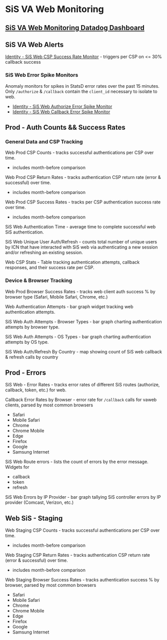 # SiS VA Web Monitoring

## [SiS VA Web Monitoring Datadog Dashboard](https://vagov.ddog-gov.com/dashboard/kdx-9e6-5hg/identity-va-sis-web-log-queries?fromUser=false&refresh_mode=sliding&live=true)

## SiS VA Web Alerts

[Identity - SiS Web CSP Success Rate Monitor](https://vagov.ddog-gov.com/monitors/426315) - triggers per CSP on <= 30% callback success

### SiS Web Error Spike Monitors

Anomaly monitors for spikes in StatsD error rates over the past 15 minutes. Only `/authorize` & `/callback` contain the `client_id` necessary to isolate to web.

- [Identity - SiS Web Authorize Error Spike Monitor](https://vagov.ddog-gov.com/monitors/426316)
- [Identity - SiS Web Callback Error Spike Monitor](https://vagov.ddog-gov.com/monitors/431929)

## Prod - Auth Counts && Success Rates

### General Data and CSP Tracking

Web Prod CSP Counts - tracks successful authentications per CSP over time.
  - includes month-before comparison

Web Prod CSP Return Rates - tracks authentication CSP return rate (error & successful) over time.
  - includes month-before comparison

Web Prod CSP Success Rates - tracks per CSP authentication success rate over time.
  - includes month-before comparison

SiS Web Authentication Time - average time to complete successful web SiS authentication.

SiS Web Unique User Auth/Refresh - counts total number of unique users by ICN that have interacted with SiS web via authenticating a new session and/or refreshing an existing session.

Web CSP Stats - Table tracking authentication attempts, callback responses, and their success rate per CSP.

### Device & Browser Tracking

Web Prod Browser Success Rates - tracks web client auth success % by browser type (Safari, Mobile Safari, Chrome, etc.)

Web Authentication Attempts - bar graph widget tracking web authentication attempts.

SiS Web Auth Attempts - Browser Types - bar graph charting authentication attempts by browser type.

SiS Web Auth Attempts - OS Types - bar graph charting authentication attempts by OS type.

SiS Web Auth/Refresh By Country - map showing count of SiS web callback & refresh calls by country

## Prod - Errors

SiS Web - Error Rates - tracks error rates of different SiS routes (authorize, callback, token, etc.) for web.

Callback Error Rates by Browser - error rate for `/callback` calls for vaweb clients, parsed by most common browsers

- Safari
- Mobile Safari
- Chrome
- Chrome Mobile
- Edge
- Firefox
- Google
- Samsung Internet

SiS Web Route errors - lists the count of errors by the error message. Widgets for
  - callback
  - token
  - refresh

SiS Web Errors by IP Provider - bar graph tallying SiS controller errors by IP provider (Comcast, Verizon, etc.)

## Web SiS - Staging

Web Staging CSP Counts - tracks successful authentications per CSP over time.
  - includes month-before comparison

Web Staging CSP Return Rates - tracks authentication CSP return rate (error & successful) over time.
  - includes month-before comparison

Web Staging Browser Success Rates - tracks authentication success % by browser, parsed by most common browsers

- Safari
- Mobile Safari
- Chrome
- Chrome Mobile
- Edge
- Firefox
- Google
- Samsung Internet
